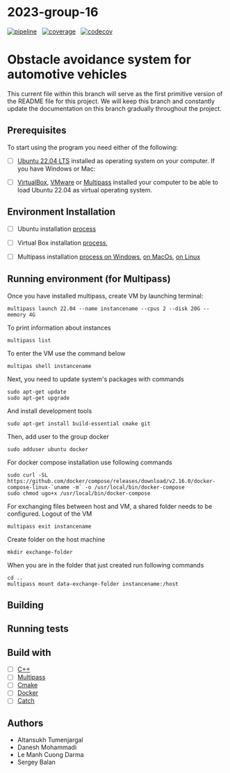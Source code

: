 
# 2023-group-16
[![pipeline](https://git.chalmers.se/courses/dit638/students/2023-group-16/badges/main/pipeline.svg)](https://git.chalmers.se/courses/dit638/students/2023-group-16/commits/main)&nbsp;&nbsp;&nbsp;[![coverage](https://git.chalmers.se/courses/dit638/students/2023-group-16/badges/main/coverage.svg)](https://git.chalmers.se/courses/dit638/students/2023-group-16/-/commits/main)&nbsp;&nbsp;&nbsp;[![codecov](https://codecov.io/gl/altansukh.t/dit639-group16/branch/main/graph/badge.svg?token=8AACK46CFW)](https://app.codecov.io/gl/altansukh.t/dit639-group16)

# Obstacle avoidance system for automotive vehicles

This current file within this branch will serve as the first primitive version of the README file for this project. We will keep this branch and constantly update the documentation on this branch gradually throughout the project.

## Prerequisites
To start using the program you need either of the following:

- [ ] [Ubuntu 22.04 LTS](https://ubuntu.com/download/desktop) installed as operating system on your computer. 
If you have Windows or Mac:

- [ ] [VirtualBox](https://www.virtualbox.org/wiki/Downloads), [VMware](https://www.vmware.com/products/workstation-player/workstation-player-evaluation.html) or [Multipass](https://multipass.run/install) installed your computer to be able to load Ubuntu 22.04 as virtual operating system.

## Environment Installation
- [ ] Ubuntu installation [process](https://ubuntu.com/tutorials/install-ubuntu-desktop#6-drive-management)

- [ ] Virtual Box installation [process](https://www.howtogeek.com/796988/how-to-install-linux-in-virtualbox/),

- [ ] Multipass installation [process on Windows](https://multipass.run/docs/installing-on-windows), [on MacOs](https://multipass.run/docs/installing-on-macos), [on Linux](https://multipass.run/docs/installing-on-linux)


## Running environment (for Multipass)
Once you have installed multipass, create VM by launching terminal: 
```
multipass launch 22.04 --name instancename --cpus 2 --disk 20G --memory 4G
```
To print information about instances
```
multipass list
```
To enter the VM use the command below
```
multipas shell instancename
```
Next, you need to update system's packages with commands
```
sudo apt-get update
sudo apt-get upgrade
```
And install development tools
```
sudo apt-get install build-essential cmake git
```
Then, add user to the group docker
```
sudo adduser ubuntu docker
```
For docker compose installation use following commands
```
sudo curl -SL https://github.com/docker/compose/releases/download/v2.16.0/docker-compose-linux-`uname -m` -o /usr/local/bin/docker-compose
sudo chmod ugo+x /usr/local/bin/docker-compose
```
For exchanging files between host and VM, a shared folder needs to be configured.
Logout of the VM
```
multipass exit instancename
```
Create folder on the host machine
```
mkdir exchange-folder
```
When you are in the folder that just created run following commands
```
cd ..
multipass mount data-exchange-folder instancename:/host
```

## Building

## Running tests

## Build with
- [ ] [C++](https://isocpp.org/)
- [ ] [Multipass](https://multipass.run/)
- [ ] [Cmake](https://cmake.org/)
- [ ] [Docker](https://docs.docker.com/get-started/)
- [ ] [Catch](https://github.com/catchorg/Catch2)

## Authors

- Altansukh Tumenjargal 
- Danesh Mohammadi 
- Le Manh Cuong Darma 
- Sergey Balan 


